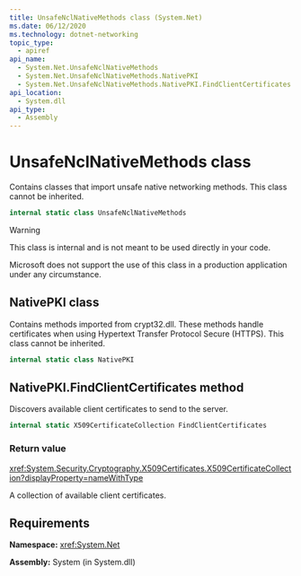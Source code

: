```yaml
---
title: UnsafeNclNativeMethods class (System.Net)
ms.date: 06/12/2020
ms.technology: dotnet-networking
topic_type: 
  - apiref
api_name: 
  - System.Net.UnsafeNclNativeMethods
  - System.Net.UnsafeNclNativeMethods.NativePKI
  - System.Net.UnsafeNclNativeMethods.NativePKI.FindClientCertificates
api_location: 
  - System.dll
api_type: 
  - Assembly
---
```

# UnsafeNclNativeMethods class

Contains classes that import unsafe native networking methods. This class cannot be inherited.

```csharp
internal static class UnsafeNclNativeMethods
```

> [!WARNING]
> This class is internal and is not meant to be used directly in your code.
>
> Microsoft does not support the use of this class in a production application under any circumstance.

## NativePKI class

Contains methods imported from crypt32.dll. These methods handle certificates when using Hypertext Transfer Protocol Secure (HTTPS). This class cannot be inherited.

```csharp
internal static class NativePKI
```

## NativePKI.FindClientCertificates method

Discovers available client certificates to send to the server.

```csharp
internal static X509CertificateCollection FindClientCertificates
```

### Return value

<xref:System.Security.Cryptography.X509Certificates.X509CertificateCollection?displayProperty=nameWithType>

A collection of available client certificates.

## Requirements

**Namespace:** <xref:System.Net>

**Assembly:** System (in System.dll)
